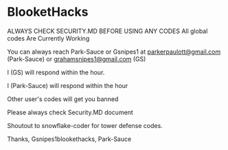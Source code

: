 # BlooketHacks
ALWAYS CHECK SECURITY.MD BEFORE USING ANY CODES
All global codes Are Currently Working



You can always reach Park-Sauce or Gsnipes1 at parkerpaulott@gmail.com (Park-Sauce) or grahamsnipes1@gmail.com (GS)



I (GS) will respond within the hour.

I (Park-Sauce) will respond within the hour

Other user's codes will get you banned




Please always check Security.MD document



  

Shoutout to snowflake-coder for tower defense codes.





Thanks, Gsnipes1blookethacks, Park-Sauce
